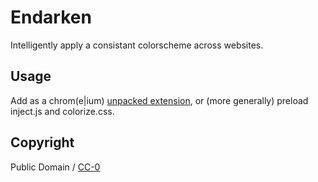 # Endarken

Intelligently apply a consistant colorscheme across websites.


## Usage

Add as a chrom(e|ium) [unpacked extension](https://developer.chrome.com/extensions/getstarted),
or (more generally) preload inject.js and colorize.css.

## Copyright

Public Domain / [CC-0](https://https://creativecommons.org/publicdomain/zero/1.0/)

